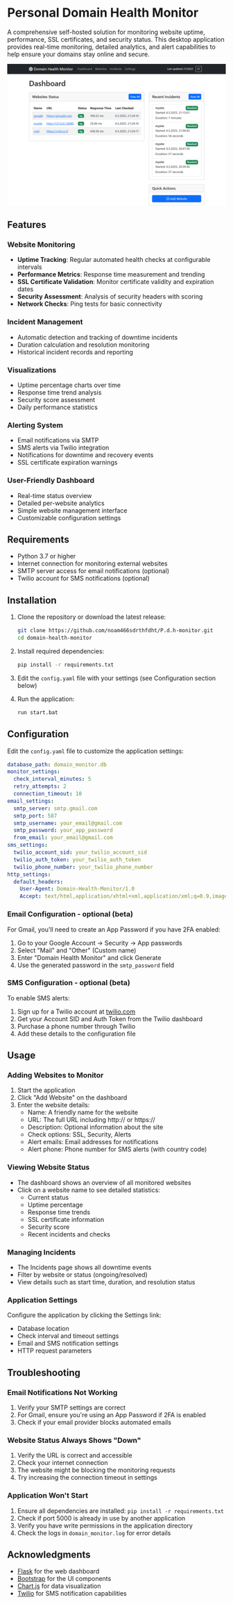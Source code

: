 # Personal Domain Health Monitor

A comprehensive self-hosted solution for monitoring website uptime, performance, SSL certificates, and security status. This desktop application provides real-time monitoring, detailed analytics, and alert capabilities to help ensure your domains stay online and secure.

![Domain Health Monitor Dashboard](screenshots/dashboard.png)

## Features

### Website Monitoring
- **Uptime Tracking**: Regular automated health checks at configurable intervals
- **Performance Metrics**: Response time measurement and trending
- **SSL Certificate Validation**: Monitor certificate validity and expiration dates
- **Security Assessment**: Analysis of security headers with scoring
- **Network Checks**: Ping tests for basic connectivity

### Incident Management
- Automatic detection and tracking of downtime incidents
- Duration calculation and resolution monitoring
- Historical incident records and reporting

### Visualizations
- Uptime percentage charts over time
- Response time trend analysis
- Security score assessment
- Daily performance statistics

### Alerting System
- Email notifications via SMTP
- SMS alerts via Twilio integration
- Notifications for downtime and recovery events
- SSL certificate expiration warnings

### User-Friendly Dashboard
- Real-time status overview
- Detailed per-website analytics
- Simple website management interface
- Customizable configuration settings

## Requirements

- Python 3.7 or higher
- Internet connection for monitoring external websites
- SMTP server access for email notifications (optional)
- Twilio account for SMS notifications (optional)

## Installation

1. Clone the repository or download the latest release:
   ```bash
   git clone https://github.com/noam466sdrthfdht/P.d.h-monitor.git
   cd domain-health-monitor
   ```

2. Install required dependencies:
   ```bash
   pip install -r requirements.txt
   ```

3. Edit the `config.yaml` file with your settings (see Configuration section below)

4. Run the application:
   ```bash
   run start.bat
   ```

## Configuration

Edit the `config.yaml` file to customize the application settings:

```yaml
database_path: domain_monitor.db
monitor_settings:
  check_interval_minutes: 5
  retry_attempts: 2
  connection_timeout: 10
email_settings:
  smtp_server: smtp.gmail.com
  smtp_port: 587
  smtp_username: your_email@gmail.com
  smtp_password: your_app_password
  from_email: your_email@gmail.com
sms_settings:
  twilio_account_sid: your_twilio_account_sid
  twilio_auth_token: your_twilio_auth_token
  twilio_phone_number: your_twilio_phone_number
http_settings:
  default_headers:
    User-Agent: Domain-Health-Monitor/1.0
    Accept: text/html,application/xhtml+xml,application/xml;q=0.9,image/webp,*/*;q=0.8
```

### Email Configuration - optional (beta)

For Gmail, you'll need to create an App Password if you have 2FA enabled:
1. Go to your Google Account → Security → App passwords
2. Select "Mail" and "Other" (Custom name)
3. Enter "Domain Health Monitor" and click Generate
4. Use the generated password in the `smtp_password` field

### SMS Configuration - optional (beta)

To enable SMS alerts:
1. Sign up for a Twilio account at [twilio.com](https://www.twilio.com)
2. Get your Account SID and Auth Token from the Twilio dashboard
3. Purchase a phone number through Twilio
4. Add these details to the configuration file

## Usage

### Adding Websites to Monitor

1. Start the application
2. Click "Add Website" on the dashboard
3. Enter the website details:
   - Name: A friendly name for the website
   - URL: The full URL including http:// or https://
   - Description: Optional information about the site
   - Check options: SSL, Security, Alerts
   - Alert emails: Email addresses for notifications
   - Alert phone: Phone number for SMS alerts (with country code)

### Viewing Website Status

- The dashboard shows an overview of all monitored websites
- Click on a website name to see detailed statistics:
  - Current status
  - Uptime percentage
  - Response time trends
  - SSL certificate information
  - Security score
  - Recent incidents and checks

### Managing Incidents

- The Incidents page shows all downtime events
- Filter by website or status (ongoing/resolved)
- View details such as start time, duration, and resolution status

### Application Settings

Configure the application by clicking the Settings link:
- Database location
- Check interval and timeout settings
- Email and SMS notification settings
- HTTP request parameters


## Troubleshooting

### Email Notifications Not Working

1. Verify your SMTP settings are correct
2. For Gmail, ensure you're using an App Password if 2FA is enabled
3. Check if your email provider blocks automated emails

### Website Status Always Shows "Down"

1. Verify the URL is correct and accessible
2. Check your internet connection
3. The website might be blocking the monitoring requests
4. Try increasing the connection timeout in settings

### Application Won't Start

1. Ensure all dependencies are installed: `pip install -r requirements.txt`
2. Check if port 5000 is already in use by another application
3. Verify you have write permissions in the application directory
4. Check the logs in `domain_monitor.log` for error details


## Acknowledgments

- [Flask](https://flask.palletsprojects.com/) for the web dashboard
- [Bootstrap](https://getbootstrap.com/) for the UI components
- [Chart.js](https://www.chartjs.org/) for data visualization
- [Twilio](https://www.twilio.com/) for SMS notification capabilities
